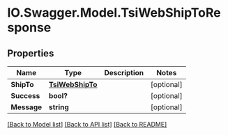 # IO.Swagger.Model.TsiWebShipToResponse
## Properties

Name | Type | Description | Notes
------------ | ------------- | ------------- | -------------
**ShipTo** | [**TsiWebShipTo**](TsiWebShipTo.md) |  | [optional] 
**Success** | **bool?** |  | [optional] 
**Message** | **string** |  | [optional] 

[[Back to Model list]](../README.md#documentation-for-models) [[Back to API list]](../README.md#documentation-for-api-endpoints) [[Back to README]](../README.md)

